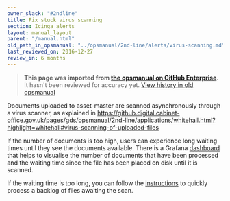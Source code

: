 ```yaml
---
owner_slack: "#2ndline"
title: Fix stuck virus scanning
section: Icinga alerts
layout: manual_layout
parent: "/manual.html"
old_path_in_opsmanual: "../opsmanual/2nd-line/alerts/virus-scanning.md"
last_reviewed_on: 2016-12-27
review_in: 6 months
---
```


> **This page was imported from [the opsmanual on GitHub Enterprise](https://github.digital.cabinet-office.gov.uk/gds/opsmanual)**.
It hasn't been reviewed for accuracy yet.
[View history in old opsmanual](https://github.digital.cabinet-office.gov.uk/gds/opsmanual/tree/master/2nd-line/alerts/virus-scanning.md)


Documents uploaded to asset-master are scanned asynchronously through
a virus scanner, as explained in <https://github.digital.cabinet-office.gov.uk/pages/gds/opsmanual/2nd-line/applications/whitehall.html?highlight=whitehall#virus-scanning-of-uploaded-files>

If the number of documents is too high, users can experience long waiting times
until they see the documents available. There is a Grafana [dashboard](https://grafana.publishing.service.gov.uk/dashboard/file/asset_master_virus_scan_speed.json) that helps to
visualise the number of documents that have been processed and the waiting time since the file
has been placed on disk until it is scanned.

If the waiting time is too long, you can follow the [instructions](https://github.digital.cabinet-office.gov.uk/pages/gds/opsmanual/2nd-line/applications/whitehall.html?highlight=whitehall#quickly-processing-a-backlog-of-files-awaiting-av-scan) to quickly process a backlog of files
awaiting the scan.
